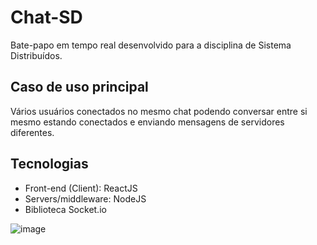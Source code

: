 # Chat-SD
Bate-papo em tempo real desenvolvido para a disciplina de Sistema Distribuídos. 

## Caso de uso principal
Vários usuários conectados no mesmo chat podendo conversar entre si mesmo estando conectados e enviando mensagens de servidores diferentes.

## Tecnologias
* Front-end (Client): ReactJS
* Servers/middleware: NodeJS
* Biblioteca Socket.io

![image](https://user-images.githubusercontent.com/83462514/185716864-fe5a8f67-fe2b-4440-95c1-01835b5c9934.png)

